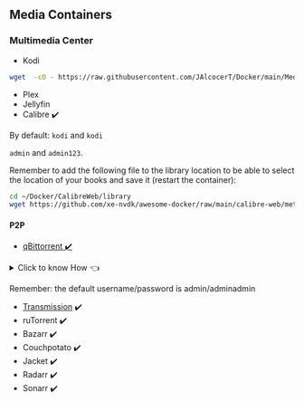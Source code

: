 ## Media Containers

### Multimedia Center

* Kodi

```sh
wget  -cO - https://raw.githubusercontent.com/JAlcocerT/Docker/main/Media/kodi_docker_compose.yml > docker-compose.yaml
```

* Plex
* Jellyfin
* Calibre :heavy_check_mark:

By default: `kodi` and `kodi`

`admin` and `admin123`.

Remember to add the following file to the library location to be able to select the location of your books and save it (restart the container):

```sh
cd ~/Docker/CalibreWeb/library
wget https://github.com/xe-nvdk/awesome-docker/raw/main/calibre-web/metadata.db
```

#### P2P

* [qBittorrent :heavy_check_mark:](https://fossengineer.com/selfhosting-qBittorrent-with-docker-and-VPN/)

<details>
  <summary>Click to know How 👈</summary>
  &nbsp;

```sh
docker run -d --name=qbittorrent\
  -e PUID=1000 \
  -e PGID=1000 \
  -e TZ=Europe/Madrid \
  -e WEBUI_PORT=8083 \
  -p 6883:6881 \
  -p 6883:6881/udp \
  -p 8083:8080 \
  -v ~/Docker/qbittorrent/config:/config \
  -v ~/Docker/qbittorrent/DOWNLOADS:/downloads \
  --restart unless-stopped \
  ghcr.io/linuxserver/qbittorrent
```

OR: :heavy_check_mark: *Jul 2022*

```sh
sudo wget -c https://raw.githubusercontent.com/JAlcocerT/Docker/main/Media/Qbittorrent_docker-compose.yaml -O docker-compose.yaml

wget  -cO - https://raw.githubusercontent.com/JAlcocerT/docker/main/Media/Qbittorrent_docker-compose_wenvironment.yaml > docker-compose.yaml

wget  -cO - https://raw.githubusercontent.com/JAlcocerT/Ubuntu/main/variables.env?token=ANL2TWHRX5WRKS3O3ZYJVULBKDBEU > .env
```

</details>

Remember: the default username/password is admin/adminadmin

* [Transmission](https://fossengineer.com/torrent-with-transmission-and-VPN) :heavy_check_mark:
* ruTorrent :heavy_check_mark:
* Bazarr :heavy_check_mark:
* Couchpotato :heavy_check_mark:
* Jacket :heavy_check_mark:
* Radarr :heavy_check_mark:
* Sonarr :heavy_check_mark: